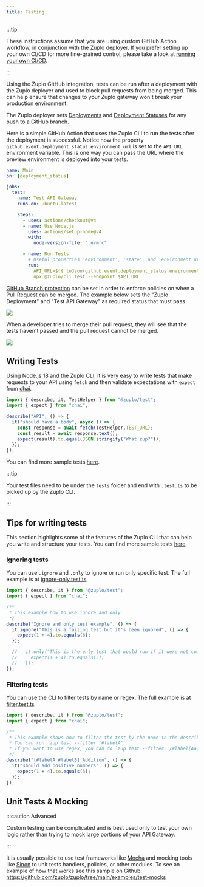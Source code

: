 ```yaml
---
title: Testing
---
```


:::tip

These instructions assume that you are using custom GitHub Action workflow, in
conjunction with the Zuplo deployer. If you prefer setting up your own CI/CD for
more fine-grained control, please take a look at
[running your own CI/CD](../articles/custom-ci-cd.md).

:::

Using the Zuplo GitHub integration, tests can be run after a deployment with the
Zuplo deployer and used to block pull requests from being merged. This can help
ensure that changes to your Zuplo gateway won't break your production
environment.

The Zuplo deployer sets
[Deployments](https://docs.github.com/en/rest/deployments/deployments) and
[Deployment Statuses](https://docs.github.com/en/rest/deployments/statuses) for
any push to a GitHub branch.

Here is a simple GitHub Action that uses the Zuplo CLI to run the tests after
the deployment is successful. Notice how the property
`github.event.deployment_status.environment_url` is set to the `API_URL`
environment variable. This is one way you can pass the URL where the preview
environment is deployed into your tests.

```yaml title="/.github/workflows/main.yaml"
name: Main
on: [deployment_status]

jobs:
  test:
    name: Test API Gateway
    runs-on: ubuntu-latest

    steps:
      - uses: actions/checkout@v4
      - name: Use Node.js
        uses: actions/setup-node@v4
        with:
          node-version-file: ".nvmrc"

      - name: Run Tests
        # Useful properties 'environment', 'state', and 'environment_url'
        run:
          API_URL=${{ toJson(github.event.deployment_status.environment_url) }}
          npx @zuplo/cli test --endpoint $API_URL
```

[GitHub Branch protection](https://docs.github.com/en/repositories/configuring-branches-and-merges-in-your-repository/defining-the-mergeability-of-pull-requests/about-protected-branches)
can be set in order to enforce policies on when a Pull Request can be merged.
The example below sets the "Zuplo Deployment" and "Test API Gateway" as required
status that must pass.

![](https://cdn.zuplo.com/assets/a1d7c322-125d-4d80-add0-fbfb65ccfea1.png)

When a developer tries to merge their pull request, they will see that the tests
haven't passed and the pull request cannot be merged.

![](https://cdn.zuplo.com/assets/3f3292a3-075c-4568-afb2-00c24e704f03.png)

## Writing Tests

Using Node.js 18 and the Zuplo CLI, it is very easy to write tests that make
requests to your API using `fetch` and then validate expectations with `expect`
from [chai](https://www.chaijs.com/api/bdd/).

```js title="/tests/my-test.test.ts"
import { describe, it, TestHelper } from "@zuplo/test";
import { expect } from "chai";

describe("API", () => {
  it("should have a body", async () => {
    const response = await fetch(TestHelper.TEST_URL);
    const result = await response.text();
    expect(result).to.equal(JSON.stringify("What zup?"));
  });
});
```

You can find more sample tests
[here](https://github.com/zuplo/zup-cli-example-project/tree/main/tests).

:::tip

Your test files need to be under the `tests` folder and end with `.test.ts` to
be picked up by the Zuplo CLI.

:::

## Tips for writing tests

This section highlights some of the features of the Zuplo CLI that can help you
write and structure your tests. You can find more sample tests
[here](https://github.com/zuplo/zup-cli-example-project/tree/main/tests).

### Ignoring tests

You can use `.ignore` and `.only` to ignore or run only specific test. The full
example is at
[ignore-only.test.ts](https://github.com/zuplo/zup-cli-example-project/blob/main/tests/ignore-only.test.ts)

```js title="/tests/ignore-only.test.ts"
import { describe, it } from "@zuplo/test";
import { expect } from "chai";

/**
 * This example how to use ignore and only.
 */
describe("Ignore and only test example", () => {
  it.ignore("This is a failing test but it's been ignored", () => {
    expect(1 + 4).to.equals(6);
  });

  //   it.only("This is the only test that would run if it were not commented out", () => {
  //     expect(1 + 4).to.equals(5);
  //   });
});
```

### Filtering tests

You can use the CLI to filter tests by name or regex. The full example is at
[filter.test.ts](https://github.com/zuplo/zup-cli-example-project/blob/main/tests/filter.test.ts)

```js title="/tests/filter.test.ts"
import { describe, it } from "@zuplo/test";
import { expect } from "chai";

/**
 * This example shows how to filter the test by the name in the describe() function.
 * You can run `zup test --filter '#labelA'`
 * If you want to use regex, you can do `zup test --filter '/#label[Aa]/'`
 */
describe("[#labelA #labelB] Addition", () => {
  it("should add positive numbers", () => {
    expect(1 + 4).to.equals(5);
  });
});
```

## Unit Tests & Mocking

:::caution Advanced

Custom testing can be complicated and is best used only to test your own logic
rather than trying to mock large portions of your API Gateway.

:::

It is usually possible to use test frameworks like
[Mocha](https://github.com/zuplo/zuplo/tree/main/examples/test-mocks) and
mocking tools like [Sinon](https://sinonjs.org/) to unit tests handlers,
policies, or other modules. To see an example of how that works see this sample
on Github: https://github.com/zuplo/zuplo/tree/main/examples/test-mocks
